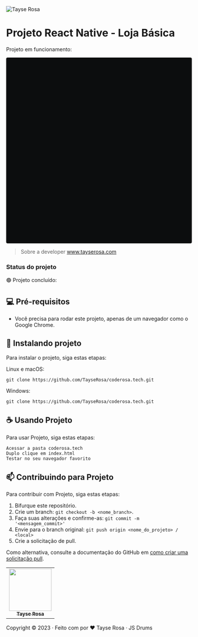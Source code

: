 <img src="https://tayserosa.com/wp-content/uploads/2024/08/Topo.png" alt="Tayse Rosa">

# Projeto React Native - Loja Básica

Projeto em funcionamento: 
<div data-snack-id="@tayse_rosa/projeto-loja-basica" data-snack-platform="android" data-snack-preview="true" data-snack-theme="dark" style="overflow:hidden;background:#0C0D0E;border:1px solid var(--color-border);border-radius:4px;height:505px;width:100%"></div>
<script async src="https://snack.expo.dev/embed.js"></script>

> Sobre a developer www.tayserosa.com

### Status do projeto

🟢 Projeto concluído:

## 💻 Pré-requisitos

- Você precisa para rodar este projeto, apenas de um navegador como o Google Chrome.


## 🚀 Instalando projeto

Para instalar o projeto, siga estas etapas:

Linux e macOS:

```
git clone https://github.com/TayseRosa/coderosa.tech.git
```

Windows:
```
git clone https://github.com/TayseRosa/coderosa.tech.git
```

## ☕ Usando Projeto

Para usar Projeto, siga estas etapas:

```
Acessar a pasta coderosa.tech
Duplo clique em index.html
Testar no seu navegador favorito
```

## 📫 Contribuindo para Projeto

Para contribuir com Projeto, siga estas etapas:

1. Bifurque este repositório.
2. Crie um branch: `git checkout -b <nome_branch>`.
3. Faça suas alterações e confirme-as: `git commit -m '<mensagem_commit>'`
4. Envie para o branch original: `git push origin <nome_do_projeto> / <local>`
5. Crie a solicitação de pull.

Como alternativa, consulte a documentação do GitHub em [como criar uma solicitação pull](https://help.github.com/en/github/collaborating-with-issues-and-pull-requests/creating-a-pull-request).


<table>
  <tr>
    <td align="center">
      <a href="https://github.com/TayseRosa" title="Tayse Code Rosa">
        <img src="https://avatars.githubusercontent.com/u/31596454?v=4" width=115><br>
        <sub>
          <b>Tayse Rosa</b>
        </sub>
      </a>
    </td>
  </tr>
</table>

Copyright :copyright: 2023 · Feito com por ❤️ Tayse Rosa · JS Drums
